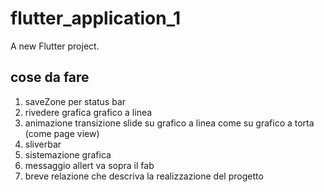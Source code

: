 # flutter_application_1

A new Flutter project.

## cose da fare 
1. ⁠saveZone per status bar 
3. ⁠⁠rivedere grafica grafico a linea 
4. ⁠⁠animazione transizione slide su grafico a linea come su grafico a torta (come page view)
5. ⁠⁠sliverbar 
6. ⁠⁠sistemazione grafica
7. messaggio allert va sopra il fab
9. ⁠breve relazione che descriva la realizzazione del progetto


